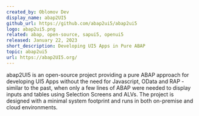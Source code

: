 ```yaml
---
created_by: Oblomov Dev
display_name: abap2UI5
github_url: https://github.com/abap2ui5/abap2ui5
logo: abap2ui5.png
related: abap, open-source, sapui5, openui5
released: January 22, 2023
short_description: Developing UI5 Apps in Pure ABAP
topic: abap2ui5
url: https://abap2UI5.org/
---
```

abap2UI5 is an open-source project providing a pure ABAP approach for developing UI5 Apps without the need for Javascript, OData and RAP - similar to the past, when only a few lines of ABAP were needed to display inputs and tables using Selection Screens and ALVs. The project is designed with a minimal system footprint and runs in both on-premise and cloud environments.

